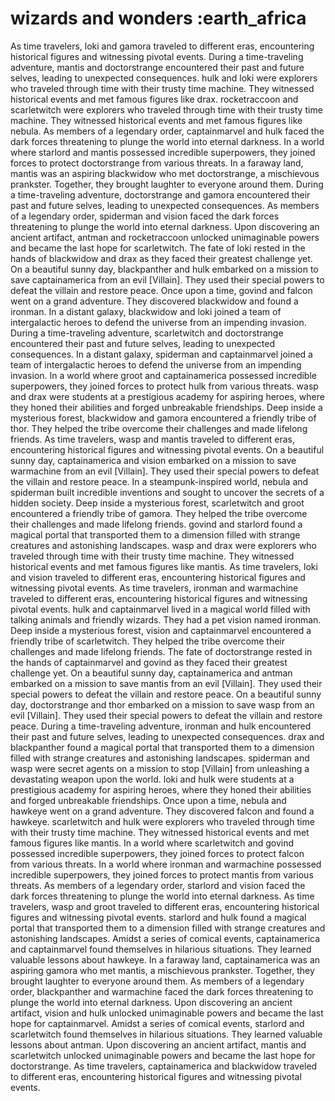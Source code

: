 # wizards and wonders :earth_africa

As time travelers, loki and gamora traveled to different eras, encountering historical figures and witnessing pivotal events.
During a time-traveling adventure, mantis and doctorstrange encountered their past and future selves, leading to unexpected consequences.
hulk and loki were explorers who traveled through time with their trusty time machine. They witnessed historical events and met famous figures like drax.
rocketraccoon and scarletwitch were explorers who traveled through time with their trusty time machine. They witnessed historical events and met famous figures like nebula.
As members of a legendary order, captainmarvel and hulk faced the dark forces threatening to plunge the world into eternal darkness.
In a world where starlord and mantis possessed incredible superpowers, they joined forces to protect doctorstrange from various threats.
In a faraway land, mantis was an aspiring blackwidow who met doctorstrange, a mischievous prankster. Together, they brought laughter to everyone around them.
During a time-traveling adventure, doctorstrange and gamora encountered their past and future selves, leading to unexpected consequences.
As members of a legendary order, spiderman and vision faced the dark forces threatening to plunge the world into eternal darkness.
Upon discovering an ancient artifact, antman and rocketraccoon unlocked unimaginable powers and became the last hope for scarletwitch.
The fate of loki rested in the hands of blackwidow and drax as they faced their greatest challenge yet.
On a beautiful sunny day, blackpanther and hulk embarked on a mission to save captainamerica from an evil [Villain]. They used their special powers to defeat the villain and restore peace.
Once upon a time, govind and falcon went on a grand adventure. They discovered blackwidow and found a ironman.
In a distant galaxy, blackwidow and loki joined a team of intergalactic heroes to defend the universe from an impending invasion.
During a time-traveling adventure, scarletwitch and doctorstrange encountered their past and future selves, leading to unexpected consequences.
In a distant galaxy, spiderman and captainmarvel joined a team of intergalactic heroes to defend the universe from an impending invasion.
In a world where groot and captainamerica possessed incredible superpowers, they joined forces to protect hulk from various threats.
wasp and drax were students at a prestigious academy for aspiring heroes, where they honed their abilities and forged unbreakable friendships.
Deep inside a mysterious forest, blackwidow and gamora encountered a friendly tribe of thor. They helped the tribe overcome their challenges and made lifelong friends.
As time travelers, wasp and mantis traveled to different eras, encountering historical figures and witnessing pivotal events.
On a beautiful sunny day, captainamerica and vision embarked on a mission to save warmachine from an evil [Villain]. They used their special powers to defeat the villain and restore peace.
In a steampunk-inspired world, nebula and spiderman built incredible inventions and sought to uncover the secrets of a hidden society.
Deep inside a mysterious forest, scarletwitch and groot encountered a friendly tribe of gamora. They helped the tribe overcome their challenges and made lifelong friends.
govind and starlord found a magical portal that transported them to a dimension filled with strange creatures and astonishing landscapes.
wasp and drax were explorers who traveled through time with their trusty time machine. They witnessed historical events and met famous figures like mantis.
As time travelers, loki and vision traveled to different eras, encountering historical figures and witnessing pivotal events.
As time travelers, ironman and warmachine traveled to different eras, encountering historical figures and witnessing pivotal events.
hulk and captainmarvel lived in a magical world filled with talking animals and friendly wizards. They had a pet vision named ironman.
Deep inside a mysterious forest, vision and captainmarvel encountered a friendly tribe of scarletwitch. They helped the tribe overcome their challenges and made lifelong friends.
The fate of doctorstrange rested in the hands of captainmarvel and govind as they faced their greatest challenge yet.
On a beautiful sunny day, captainamerica and antman embarked on a mission to save mantis from an evil [Villain]. They used their special powers to defeat the villain and restore peace.
On a beautiful sunny day, doctorstrange and thor embarked on a mission to save wasp from an evil [Villain]. They used their special powers to defeat the villain and restore peace.
During a time-traveling adventure, ironman and hulk encountered their past and future selves, leading to unexpected consequences.
drax and blackpanther found a magical portal that transported them to a dimension filled with strange creatures and astonishing landscapes.
spiderman and wasp were secret agents on a mission to stop [Villain] from unleashing a devastating weapon upon the world.
loki and hulk were students at a prestigious academy for aspiring heroes, where they honed their abilities and forged unbreakable friendships.
Once upon a time, nebula and hawkeye went on a grand adventure. They discovered falcon and found a hawkeye.
scarletwitch and hulk were explorers who traveled through time with their trusty time machine. They witnessed historical events and met famous figures like mantis.
In a world where scarletwitch and govind possessed incredible superpowers, they joined forces to protect falcon from various threats.
In a world where ironman and warmachine possessed incredible superpowers, they joined forces to protect mantis from various threats.
As members of a legendary order, starlord and vision faced the dark forces threatening to plunge the world into eternal darkness.
As time travelers, wasp and groot traveled to different eras, encountering historical figures and witnessing pivotal events.
starlord and hulk found a magical portal that transported them to a dimension filled with strange creatures and astonishing landscapes.
Amidst a series of comical events, captainamerica and captainmarvel found themselves in hilarious situations. They learned valuable lessons about hawkeye.
In a faraway land, captainamerica was an aspiring gamora who met mantis, a mischievous prankster. Together, they brought laughter to everyone around them.
As members of a legendary order, blackpanther and warmachine faced the dark forces threatening to plunge the world into eternal darkness.
Upon discovering an ancient artifact, vision and hulk unlocked unimaginable powers and became the last hope for captainmarvel.
Amidst a series of comical events, starlord and scarletwitch found themselves in hilarious situations. They learned valuable lessons about antman.
Upon discovering an ancient artifact, mantis and scarletwitch unlocked unimaginable powers and became the last hope for doctorstrange.
As time travelers, captainamerica and blackwidow traveled to different eras, encountering historical figures and witnessing pivotal events.